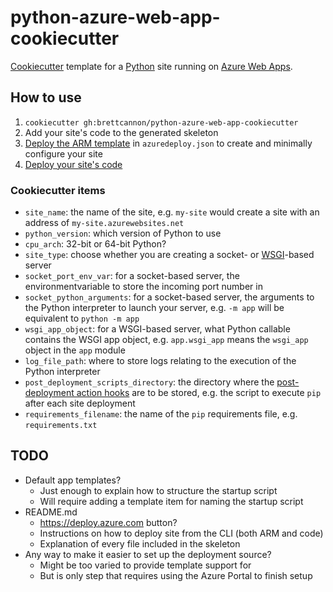 # python-azure-web-app-cookiecutter

[Cookiecutter](http://cookiecutter.readthedocs.io/) template for a
[Python](https://www.python.org/) site running on
[Azure Web Apps](https://azure.microsoft.com/en-us/services/app-service/web/).


## How to use

1. `cookiecutter gh:brettcannon/python-azure-web-app-cookiecutter`
2. Add your site's code to the generated skeleton
3. [Deploy the ARM template](https://azure.microsoft.com/en-us/documentation/articles/resource-group-template-deploy/)
   in `azuredeploy.json` to create and minimally configure your site
4. [Deploy your site's code](https://azure.microsoft.com/en-us/documentation/articles/app-service-deployment-readme/)

### Cookiecutter items

- `site_name`: the name of the site, e.g. `my-site` would create a
  site with an address of `my-site.azurewebsites.net`
- `python_version`: which version of Python to use
- `cpu_arch`: 32-bit or 64-bit Python?
- `site_type`: choose whether you are creating a socket- or
  [WSGI](https://docs.python.org/3/library/wsgiref.html#module-wsgiref)-based
  server
- `socket_port_env_var`: for a socket-based server, the environmentvariable
  to store the incoming port number in
- `socket_python_arguments`: for a socket-based server, the arguments to the
  Python interpreter to launch your server, e.g. `-m app` will be
  equivalent to `python -m app`
- `wsgi_app_object`: for a WSGI-based server, what Python callable contains
  the WSGI app object, e.g. `app.wsgi_app` means the `wsgi_app`
  object in the `app` module
- `log_file_path`: where to store logs relating to the execution of
  the Python interpreter
- `post_deployment_scripts_directory`: the directory where the
  [post-deployment action hooks](https://github.com/projectkudu/kudu/wiki/Post-Deployment-Action-Hooks)
  are to be stored, e.g. the script to execute `pip` after each site
  deployment
- `requirements_filename`: the name of the `pip` requirements file,
  e.g. `requirements.txt`


## TODO

- Default app templates?
  + Just enough to explain how to structure the startup script
  + Will require adding a template item for naming the startup script
- README.md
  + https://deploy.azure.com button?
  + Instructions on how to deploy site from the CLI (both ARM and code)
  + Explanation of every file included in the skeleton
- Any way to make it easier to set up the deployment source?
  + Might be too varied to provide template support for
  + But is only step that requires using the Azure Portal to finish
    setup
